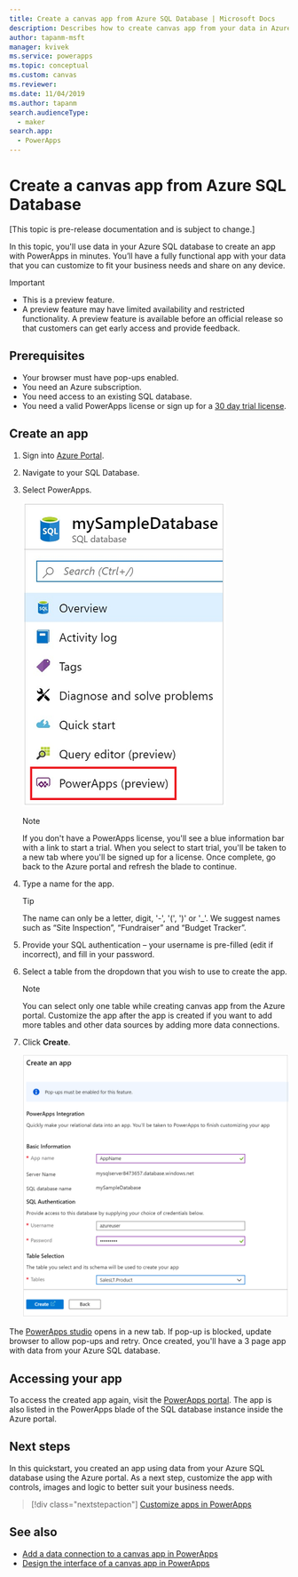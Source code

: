 ```yaml
---
title: Create a canvas app from Azure SQL Database | Microsoft Docs
description: Describes how to create canvas app from your data in Azure SQL Database
author: tapanm-msft
manager: kvivek
ms.service: powerapps
ms.topic: conceptual
ms.custom: canvas
ms.reviewer: 
ms.date: 11/04/2019
ms.author: tapanm
search.audienceType: 
  - maker
search.app: 
  - PowerApps
---
```

# Create a canvas app from Azure SQL Database

[This topic is pre-release documentation and is subject to change.]

In this topic, you'll use data in your Azure SQL database to create an app with PowerApps in minutes. You’ll have a fully functional app with your data that you can customize to fit your business needs and share  on any device.

> [!IMPORTANT]
> - This is a preview feature.
> - A preview feature may have limited availability and restricted functionality. A preview feature is available before an official release so that customers can get early access and provide feedback.

## Prerequisites

- Your browser must have pop-ups enabled.
- You need an Azure subscription.
- You need access to an existing SQL database.
- You need a valid PowerApps license or sign up for a [30 day trial license](../signup-for-powerapps.md).

## Create an app

1. Sign into [Azure Portal](https://portal.azure.com).
2. Navigate to your SQL Database.
3. Select PowerApps.

    
    ![PowerApps option in Azure SQL Database options](./media/app-from-azure-sql-database/powerapps-link-azure-portal.png "PowerApps option inside Azure SQL Database")

    > [!NOTE]
    > If you don't have a PowerApps license, you'll see a blue information bar with a link to start a trial. When you select to start trial, you'll be taken to a new tab where you'll be signed up for a license. Once complete, go back to the Azure portal and refresh the blade to continue.

4. Type a name for the app.
    
    > [!TIP]
    > The name can only be a letter, digit, '-', '(', ')' or '_'. We suggest names such as “Site Inspection”, “Fundraiser” and “Budget Tracker”.

5. Provide your SQL authentication – your username is pre-filled (edit if incorrect), and fill in your password.
6. Select a table from the dropdown that you wish to use to create the app.

    > [!NOTE]
    > You can select only one table while creating canvas app from the Azure portal. Customize the app after the app is created if you want to add more tables and other data sources by adding more data connections.

7. Click **Create**.


    ![Specify the information for your app](./media/app-from-azure-sql-database/powerapps-create-page-azure-portal.png "Specify the information for your app")

The [PowerApps studio](https://create.powerapps.com/studio/ "https://create.powerapps.com/studio/") opens in a new tab. If pop-up is blocked, update browser to allow pop-ups and retry. Once created, you'll have a 3 page app with data from your Azure SQL database.

## Accessing your app

To access the created app again, visit the [PowerApps portal](https://make.powerapps.com "https://make.powerapps.com"). The app is also listed in the PowerApps blade of the SQL database instance inside the Azure portal.

## Next steps
In this quickstart, you created an app using data from your Azure SQL database using the Azure portal. As a next step, customize the app with controls, images and logic to better suit your business needs.

> [!div class="nextstepaction"]
> [Customize apps in PowerApps](https://docs.microsoft.com/learn/modules/customize-apps-in-powerapps/)

## See also

- [Add a data connection to a canvas app in PowerApps](add-data-connection#add-data-source)</br>
- [Design the interface of a canvas app in PowerApps](add-configure-controls)
